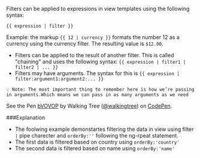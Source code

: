 Filters can be applied to expressions in view templates using the following syntax:
```script
{{ expression | filter }}
```
Example: the markup `{{ 12 | currency }}` formats the number 12 as a currency using the currency filter. The resulting value is `$12.00`.
*	Filters can be applied to the result of another filter. This is called "chaining" and uses the following syntax:
`{{ expression | filter1 | filter2 | ... }}`
*	Filters may have arguments. The syntax for this is
`{{ expression | filter:argument1:argument2:... }}	`

`💡 Note: The most important thing to remember here is how we’re passing in arguments.Which means we can pass in as many arguments as we need`

<p data-height="268" data-theme-id="0" data-slug-hash="bVOVOP" data-default-tab="result" data-user="walkingtree" class='codepen'>See the Pen <a href='http://codepen.io/walkingtree/pen/bVOVOP/'>bVOVOP</a> by Walking Tree (<a href='http://codepen.io/walkingtree'>@walkingtree</a>) on <a href='http://codepen.io'>CodePen</a>.</p>
<script async src="//assets.codepen.io/assets/embed/ei.js"></script>

###Explanation
* The foolwing example demonstartes filtering the data in view using filter ```|``` pipe charecter and ```orderBy:''``` following the ng-rpeat statement.
* The first data is filtered based on country using ```orderBy:'country'``` 
* The second data is filtered based on name using ```orderBy:'name'```


